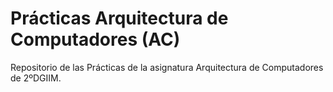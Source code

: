 # Prácticas Arquitectura de Computadores (AC)
Repositorio de las Prácticas de la asignatura Arquitectura de Computadores de 2ºDGIIM.
